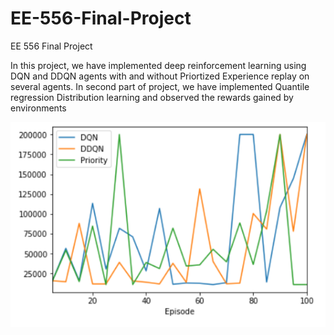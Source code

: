 # EE-556-Final-Project
EE 556 Final Project

In this project, we have implemented deep reinforcement learning using DQN and DDQN agents with and without Priortized Experience replay on several agents. In second part of project, we have implemented Quantile regression Distribution learning and observed the rewards gained by environments

<img src="Capture.PNG"/>
